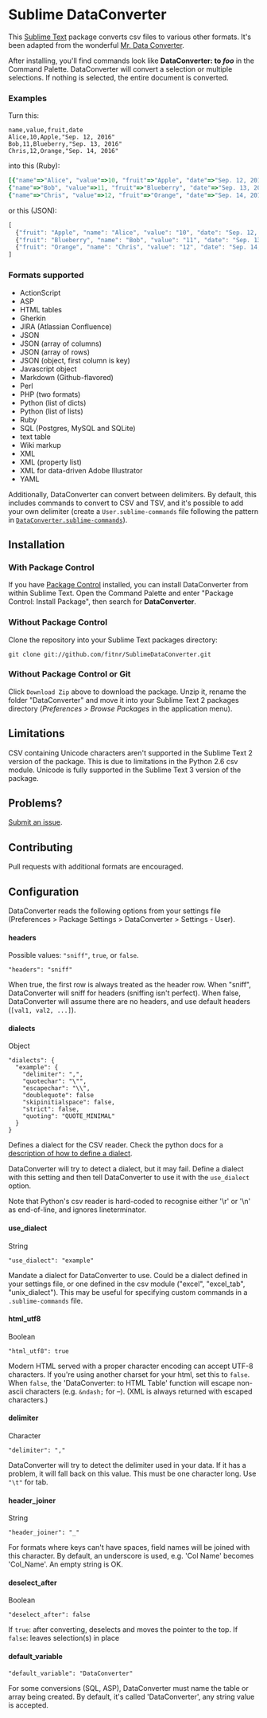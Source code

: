 # Sublime DataConverter

This [Sublime Text](http://www.sublimetext.com/) package converts csv files to various other formats. It's been adapted from the wonderful [Mr. Data Converter](https://shancarter.github.io/mr-data-converter/).

After installing, you'll find commands look like __DataConverter: to *foo*__ in the Command Palette. DataConverter will convert a selection or multiple selections. If nothing is selected, the entire document is converted.

### Examples

Turn this:

    name,value,fruit,date
    Alice,10,Apple,"Sep. 12, 2016"
    Bob,11,Blueberry,"Sep. 13, 2016"
    Chris,12,Orange,"Sep. 14, 2016"

into this (Ruby):

```ruby
[{"name"=>"Alice", "value"=>10, "fruit"=>"Apple", "date"=>"Sep. 12, 2016"},
{"name"=>"Bob", "value"=>11, "fruit"=>"Blueberry", "date"=>"Sep. 13, 2016"},
{"name"=>"Chris", "value"=>12, "fruit"=>"Orange", "date"=>"Sep. 14, 2016"}];
```

or this (JSON):

```javascript
[
  {"fruit": "Apple", "name": "Alice", "value": "10", "date": "Sep. 12, 2016"},
  {"fruit": "Blueberry", "name": "Bob", "value": "11", "date": "Sep. 13, 2016"},
  {"fruit": "Orange", "name": "Chris", "value": "12", "date": "Sep. 14, 2016"}
]
```

### Formats supported

* ActionScript
* ASP
* HTML tables
* Gherkin
* JIRA (Atlassian Confluence)
* JSON
* JSON (array of columns)
* JSON (array of rows)
* JSON (object, first column is key)
* Javascript object
* Markdown (Github-flavored)
* Perl
* PHP (two formats)
* Python (list of dicts)
* Python (list of lists)
* Ruby
* SQL (Postgres, MySQL and SQLite)
* text table
* Wiki markup
* XML
* XML (property list)
* XML for data-driven Adobe Illustrator
* YAML

Additionally, DataConverter can convert between delimiters. By default, this includes commands to convert to CSV and TSV, and it's possible to add your own delimiter (create a `User.sublime-commands` file following the pattern in [`DataConverter.sublime-commands`](DataConverter.sublime-commands)).

## Installation

### With Package Control
If you have [Package Control](http://github.com/wbond/sublime_package_control) installed, you can install DataConverter from within Sublime Text. Open the Command Palette and enter "Package Control: Install Package", then search for __DataConverter__.

### Without Package Control
Clone the repository into your Sublime Text packages directory:

    git clone git://github.com/fitnr/SublimeDataConverter.git

### Without Package Control or Git
Click `Download Zip` above to download the package. Unzip it, rename the folder "DataConverter" and move it into your Sublime Text 2 packages directory (*Preferences > Browse Packages* in the application menu).

## Limitations

CSV containing Unicode characters aren't supported in the Sublime Text 2 version of the package. This is due to limitations in the Python 2.6 csv module. Unicode is fully supported in the Sublime Text 3 version of the package.

## Problems?

[Submit an issue](https://github.com/fitnr/SublimeDataConverter/issues).

## Contributing

Pull requests with additional formats are encouraged.

## Configuration

DataConverter reads the following options from your settings file (Preferences > Package Settings > DataConverter > Settings - User).

#### headers

Possible values: `"sniff"`, `true`, or `false`.
````
"headers": "sniff"
````

When true, the first row is always treated as the header row. When "sniff", DataConverter will sniff for headers (sniffing isn't perfect). When false, DataConverter will assume there are no headers, and use default headers (`[val1, val2, ...]`).

#### dialects
Object
````
"dialects": {
  "example": {
    "delimiter": ",",
    "quotechar": "\"",
    "escapechar": "\\",
    "doublequote": false
    "skipinitialspace": false,
    "strict": false,
    "quoting": "QUOTE_MINIMAL"
  }
}
````
Defines a dialect for the CSV reader. Check the python docs for a [description of how to define a dialect](https://docs.python.org/3.3/library/csv.html#dialects-and-formatting-parameters).

DataConverter will try to detect a dialect, but it may fail. Define a dialect with this setting and then tell DataConverter to use it with the `use_dialect` option.

Note that Python's csv reader is hard-coded to recognise either '\r' or '\n' as end-of-line, and ignores lineterminator.

#### use_dialect
String
````
"use_dialect": "example"
````
Mandate a dialect for DataConverter to use. Could be a dialect defined in your settings file, or one defined in the csv module ("excel", "excel_tab", "unix_dialect"). This may be useful for specifying custom commands in a `.sublime-commands` file.

#### html_utf8
Boolean
````
"html_utf8": true
````
Modern HTML served with a proper character encoding can accept UTF-8 characters. If you're using another charset for your html, set this to `false`. When `false`, the 'DataConverter: to HTML Table' function will escape non-ascii characters (e.g. `&ndash;` for –). (XML is always returned with escaped characters.)


#### delimiter
Character
````
"delimiter": ","
````
DataConverter will try to detect the delimiter used in your data. If it has a problem, it will fall back on this value. This must be one character long. Use `"\t"` for tab.

#### header_joiner
String
````
"header_joiner": "_"
````
For formats where keys can't have spaces, field names will be joined with this character. By default, an underscore is used, e.g. 'Col Name' becomes 'Col_Name'. An empty string is OK.

#### deselect_after
Boolean
````
"deselect_after": false
````
If `true`: after converting, deselects and moves the pointer to the top. If `false`: leaves selection(s) in place

#### default_variable
````
"default_variable": "DataConverter"
````
For some conversions (SQL, ASP), DataConverter must name the table or array being created. By default, it's called 'DataConverter', any string value is accepted.

